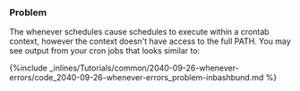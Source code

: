 <!-- post: -->


### Problem
The whenever schedules cause schedules to execute within a crontab context, however the context doesn't have access to the full PATH.
You may see output from your cron jobs that looks similar to:



{%include _inlines/Tutorials/common/2040-09-26-whenever-errors/code_2040-09-26-whenever-errors_problem-inbashbund.md %}





